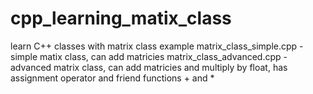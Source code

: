 # cpp_learning_matix_class
learn C++ classes with matrix class example
matrix_class_simple.cpp - simple matix class, can add matricies
matrix_class_advanced.cpp - advanced matrix class, can add matricies and multiply by float, has assignment operator and friend functions + and *